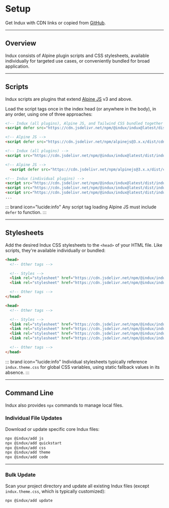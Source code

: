 # Setup

Get Indux with CDN links or copied from <a href="https://github.com/andrewmatlock/Indux/tree/master/src" target="_blank">GitHub</a>.

---

## Overview

Indux consists of Alpine plugin scripts and CSS stylesheets, available individually for targeted use cases, or conveniently bundled for broad application.

---

## Scripts
Indux scripts are plugins that extend <a href="https://alpinejs.dev" target="_blank">Alpine JS</a> v3 and above.

Load the script tags once in the index head (or anywhere in the body), in any order, using one of three approaches:

<x-code-group copy>

```html "Quickstart (437kb)"
<!-- Indux (all plugins), Alpine JS, and Tailwind CSS bundled together -->
<script defer src="https://cdn.jsdelivr.net/npm/@indux/indux@latest/dist/indux.quickstart.min.js"></script>
```

```html "All Plugins (143kb)"
<!-- Alpine JS -->
<script defer src="https://cdn.jsdelivr.net/npm/alpinejs@3.x.x/dist/cdn.min.js"></script>

<!-- Indux (all plugins) -->
<script src="https://cdn.jsdelivr.net/npm/@indux/indux@latest/dist/indux.min.js"></script>
```

```html "Individual Plugins (<10kb)"
<!-- Alpine JS -->
  <script defer src="https://cdn.jsdelivr.net/npm/alpinejs@3.x.x/dist/cdn.min.js"></script>

<!-- Indux (individual plugins) -->
<script src="https://cdn.jsdelivr.net/npm/@indux/indux@latest/dist/indux.components.min.js"></script>
<script src="https://cdn.jsdelivr.net/npm/@indux/indux@latest/dist/indux.icons.min.js"></script>
<script src="https://cdn.jsdelivr.net/npm/@indux/indux@latest/dist/indux.themes.min.js"></script>
...
```

</x-code-group>

::: brand icon="lucide:info"
Any script tag loading Alpine JS must include `defer` to function.
:::

---

## Stylesheets
Add the desired Indux CSS stylesheets to the `<head>` of your HTML file. Like scripts, they're available individually or bundled:

<x-code-group copy>

```html "All Styles (47kb)"
<head>
  <!-- Other tags -->

  <!-- Styles -->
  <link rel="stylesheet" href="https://cdn.jsdelivr.net/npm/@indux/indux@latest/dist/indux.theme.css">
  <link rel="stylesheet" href="https://cdn.jsdelivr.net/npm/@indux/indux@latest/dist/indux.min.css">

  <!-- Other tags -->
</head>
```

```html "Individual Styles (<10kb)"
<head>
  <!-- Other tags -->

  <!-- Styles -->
  <link rel="stylesheet" href="https://cdn.jsdelivr.net/npm/@indux/indux@latest/dist/indux.reset.css">
  <link rel="stylesheet" href="https://cdn.jsdelivr.net/npm/@indux/indux@latest/dist/indux.theme.css">
  <link rel="stylesheet" href="https://cdn.jsdelivr.net/npm/@indux/indux@latest/dist/indux.buttons.css">
  <link rel="stylesheet" href="https://cdn.jsdelivr.net/npm/@indux/indux@latest/dist/indux.utilities.css">

  <!-- Other tags -->
</head>
```

</x-code-group>

::: brand icon="lucide:info"
Individual stylesheets typically reference `indux.theme.css` for global CSS variables, using static fallback values in its absence.
:::

---

## Command Line

Indux also provides `npx` commands to manage local files.

### Individual File Updates

Download or update specific core Indux files:

```bash copy
npx @indux/add js
npx @indux/add quickstart
npx @indux/add css
npx @indux/add theme
npx @indux/add code
```

---

### Bulk Update

Scan your project directory and update all existing Indux files (except `indux.theme.css`, which is typically customized):

```bash copy
npx @indux/add update
```